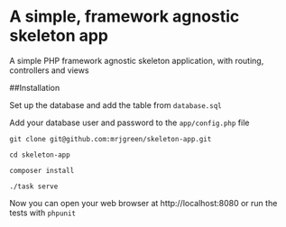 # A simple, framework agnostic skeleton app

A simple PHP framework agnostic skeleton application, with routing, controllers and views


##Installation

Set up the database and add the table from `database.sql`

Add your database user and password to the `app/config.php` file

~~~
git clone git@github.com:mrjgreen/skeleton-app.git

cd skeleton-app

composer install

./task serve
~~~

Now you can open your web browser at http://localhost:8080 or run the tests with `phpunit`

